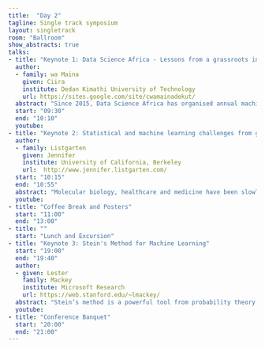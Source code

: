 ```yaml
---
title:  "Day 2"
tagline: Single track symposium
layout: singletrack
room: "Ballroom"
show_abstracts: true
talks:
- title: "Keynote 1: Data Science Africa - Lessons from a grassroots initiative"
  author: 
  - family: wa Maina 
    given: Ciira
    institute: Dedan Kimathi University of Technology 
    url: https://sites.google.com/site/cwamainadekut/
  abstract: "Since 2015, Data Science Africa has organised annual machine learning summer schools and research workshops aimed at increasing the level of expertise in data science and machine learning in Africa and creating a cohesive African data science community tackling local problems. Initially held in the three East African countries of Kenya, Uganda and Tanzania, DSA Abuja in November 2018 marked our entry into West Africa. In this talk I will describe the DSA journey, the lessons we have learned, and highlight the achievements and future plans for DSA."
  start: "09:30"
  end: "10:10"
  youtube: 
- title: "Keynote 2: Statistical and machine learning challenges from genetics to CRISPR gene editing"
  author:
  - family: Listgarten
    given: Jennifer
    institute: University of California, Berkeley
    url:  http://www.jennifer.listgarten.com/
  start: "10:15"
  end: "10:55"
  abstract: "Molecular biology, healthcare and medicine have been slowly morphing into large-scale, data driven sciences dependent on machine learning and applied statistics. Many of the same challenges from other domains are applicable here: causality vs association; covariate shift; hidden confounders; heterogenous target space; model validation; (multiple) hypothesis testing; feature engineering (owing to relatively small data sets). In this talk, I will go over domain-specific instantiations of some of these problems, along with proposed solutions. In particular, I will start by presenting modelling challenges in finding the genetic underpinnings of disease, which is important for screening, treatment, drug development. Assuming that we have uncovered genetic causes, genome editing—which is about deleting or changing parts of the genetic code—will one day let us fix the genome in a bespoke manner. Editing will also help researchers understand mechanisms of disease, enable precision medicine and drug development, to name just a few more important applications. I will close this talk by discussing how we have advanced CRISPR gene editing with machine learning."
  youtube: 
- title: "Coffee Break and Posters"
  start: "11:00"
  end: "13:00"
- title: ""
  start: "Lunch and Excursion"
- title: "Keynote 3: Stein's Method for Machine Learning"
  start: "19:00"
  end: "19:40"
  author: 
  - given: Lester
    family: Mackey 
    institute: Microsoft Research
    url: https://web.stanford.edu/~lmackey/
  abstract: "Stein’s method is a powerful tool from probability theory for bounding the distance between probability distributions. In this talk, I’ll describe how this tool, developed for proving central limit theorems, can be adapted to solve a variety of practical machine learning problems. I’ll discuss existing applications to Markov chain sampler selection, goodness-of-fit testing, variational inference, and nonconvex optimization and present some opportunities for future work."
  youtube: 
- title: "Conference Banquet"
  start: "20:00"
  end: "21:00"
---
```

